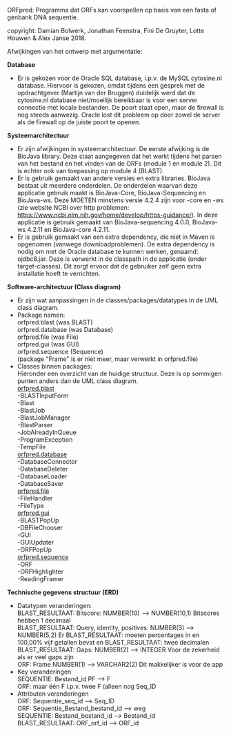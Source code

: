 ORFpred: 
Programma dat ORFs kan voorspellen op basis van een fasta of genbank DNA sequentie.

copyright: 
Damian Bolwerk, Jonathan Feenstra, Fini De Gruyter, Lotte Houwen & Alex Janse 2018.



Afwijkingen van het ontwerp met argumentatie:

<b>Database</b><br>
- Er is gekozen voor de Oracle SQL database, i.p.v. de MySQL cytosine.nl database. Hiervoor is gekozen, omdat tijdens een gesprek met de opdrachtgever (Martijn van der Bruggen) duidelijk werd dat de cytosine.nl database niet/moeilijk bereikbaar is voor een server connectie met locale bestanden. De poort staat open, maar de firewall is nog steeds aanwezig. Oracle lost dit probleem op door zowel de server als de firewall op de juiste poort te openen.

<b>Systeemarchitectuur</b><br>
- Er zijn afwijkingen in systeemarchitectuur. De eerste afwijking is de BioJava library. Deze staat aangegeven dat het werkt tijdens het parsen van het bestand en het vinden van de ORFs (module 1 en module 2). Dit is echter ook van toepassing op module 4 (BLAST).
- Er is gebruik gemaakt van andere versies en extra libraries. BioJava bestaat uit meerdere onderdelen. De onderdelen waarvan deze applicatie gebruik maakt is BioJava-Core, BioJava-Sequencing en BioJava-ws. Deze MOETEN minstens versie 4.2.4 zijn voor -core en -ws (zie website NCBI over http problemen: https://www.ncbi.nlm.nih.gov/home/develop/https-guidance/). In deze applicatie is gebruik gemaakt van BioJava-sequencing 4.0.0, BioJava-ws 4.2.11 en BioJava-core 4.2.11.
- Er is gebruik gemaakt van een extra dependency, die niet in Maven is opgenomen (vanwege downloadproblemen). De extra dependency is nodig om met de Oracle database te kunnen werken, genaamd: ojdbc8.jar. Deze is verwerkt in de classpath in de applicatie (onder target-classes). Dit zorgt ervoor dat de gebruiker zelf geen extra installatie hoeft te verrichten.

<b>Software-architectuur (Class diagram)</b><br>
- Er zijn wat aanpassingen in de classes/packages/datatypes in de UML class diagram.<br>
- Package namen:<br>
orfpred.blast (was BLAST)<br>
orfpred.database (was Database)<br>
orfpred.file (was File)<br>
orfpred.gui (was GUI)<br>
orfpred.sequence (Sequence)<br>
(package "Frame" is er niet meer, maar verwerkt in orfpred.file) <br>
- Classes binnen packages:<br>
Hieronder een overzicht van de huidige structuur. Deze is op sommigen punten anders dan de UML class diagram.<br>
<u>orfpred.blast</u><br>
   -BLASTInputForm<br>
   -Blast<br>
   -BlastJob<br>
   -BlastJobManager<br>
   -BlastParser<br>
   -JobAlreadyInQueue<br>
   -ProgramException<br>
   -TempFile<br>
<u>orfpred.database</u><br>
   -DatabaseConnector<br>
   -DatabaseDeleter<br>
   -DatabaseLoader<br>
   -DatabaseSaver<br>
<u>orfpred.file</u><br>
   -FileHandler<br>
   -FileType<br>
<u>orfpred.gui</u><br>
   -BLASTPopUp<br>
   -DBFileChooser<br>
   -GUI<br>
   -GUIUpdater<br>
   -ORFPopUp<br>
<u>orfpred.sequence</u><br>
   -ORF<br>
   -ORFHighlighter<br>
   -ReadingFramer<br>

<b>Technische gegevens structuur (ERD)</b><br>
- Datatypen veranderingen: <br>
BLAST_RESULTAAT: Bitscore: NUMBER(10) --> NUMBER(10,1) Bitscores hebben 1 decimaal<br>
BLAST_RESULTAAT: Query, identity, positives: NUMBER(3) --> NUMBER(5,2) Er BLAST_RESULTAAT: moeten percentages in en 100,00% vijf getallen bevat en BLAST_RESULTAAT: twee decimalen<br>
BLAST_RESULTAAT: Gaps: NUMBER(2) --> INTEGER Voor de zekerheid als er veel gaps zijn<br>
ORF: Frame NUMBER(1) --> VARCHAR2(2) Dit makkelijker is voor de app<br>
- Key veranderingen<br>
SEQUENTIE: Bestand_id PF --> F<br>
ORF: maar één F i.p.v. twee F (alleen nog Seq_ID<br>
- Attributen veranderingen<br>
ORF: Sequentie_seq_id --> Seq_ID<br>
ORF: Sequentie_Bestand_bestand_id --> weg<br>
SEQUENTIE: Bestand_bestand_id --> Bestand_id<br>
BLAST_RESULTAAT: ORF_orf_id --> ORF_id<br>








